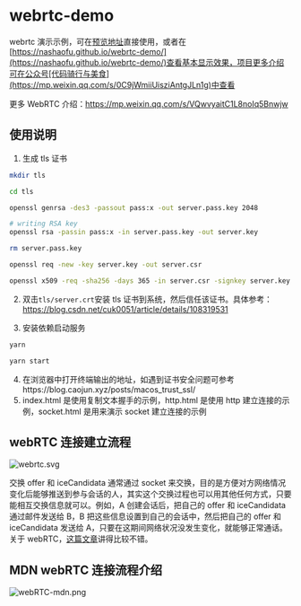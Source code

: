 # webrtc-demo

webrtc 演示示例，可在[预览地址](https://www.nashaofu.com)直接使用，或者在[https://nashaofu.github.io/webrtc-demo/](https://nashaofu.github.io/webrtc-demo/)查看基本显示效果，项目更多介绍可在公众号[代码骑行与美食](https://mp.weixin.qq.com/s/0C9jWmiiUisziAntgJLn1g)中查看

更多 WebRTC 介绍：https://mp.weixin.qq.com/s/VQwvyaitC1L8noIq5Bnwjw

## 使用说明

1. 生成 tls 证书

```bash
mkdir tls

cd tls

openssl genrsa -des3 -passout pass:x -out server.pass.key 2048

# writing RSA key
openssl rsa -passin pass:x -in server.pass.key -out server.key

rm server.pass.key

openssl req -new -key server.key -out server.csr

openssl x509 -req -sha256 -days 365 -in server.csr -signkey server.key -out server.crt
```

2. 双击`tls/server.crt`安装 tls 证书到系统，然后信任该证书。具体参考：https://blog.csdn.net/cuk0051/article/details/108319531

3. 安装依赖启动服务

```bash
yarn

yarn start
```

4. 在浏览器中打开终端输出的地址，如遇到证书安全问题可参考https://blog.caojun.xyz/posts/macos_trust_ssl/
5. index.html 是使用复制文本握手的示例，http.html 是使用 http 建立连接的示例，socket.html 是用来演示 socket 建立连接的示例

## webRTC 连接建立流程

![webrtc.svg](./docs/img/webrtc.svg)

交换 offer 和 iceCandidata 通常通过 socket 来交换，目的是方便对方网络情况变化后能够推送到参与会话的人，其实这个交换过程也可以用其他任何方式，只要能相互交换信息就可以。例如，A 创建会话后，把自己的 offer 和 iceCandidata 通过邮件发送给 B，B 把这些信息设置到自己的会话中，然后把自己的 offer 和 iceCandidata 发送给 A，只要在这期间网络状况没发生变化，就能够正常通话。关于 webRTC，[这篇文章](https://juejin.im/post/5dcb652cf265da4d194864a3)讲得比较不错。

## MDN webRTC 连接流程介绍

![webRTC-mdn.png](./webRTC-mdn.png)
